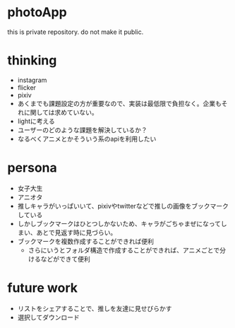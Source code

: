 

# photoApp
this is private repository. do not make it public.

# thinking
- instagram
- flicker
- pixiv
- あくまでも課題設定の方が重要なので、実装は最低限で負担なく。企業もそれに関しては求めていない。
- lightに考える
- ユーザーのどのような課題を解決しているか？
- なるべくアニメとかそういう系のapiを利用したい

# persona
- 女子大生
- アニオタ
- 推しキャラがいっぱいいて、pixivやtwitterなどで推しの画像をブックマークしている
- しかしブックマークはひとつしかないため、キャラがごちゃまぜになってしまい、あとで見返す時に見づらい。
- ブックマークを複数作成することができれば便利
  - さらにいうとフォルダ構造で作成することができれば、アニメごとで分けるなどができて便利

# future work
- リストをシェアすることで、推しを友達に見せびらかす
- 選択してダウンロード

<!---


# photoApp
this is private repository. do not make it public.

# thinking
- instagram
- flicker
- pixiv
- あくまでも課題設定の方が重要なので、実装は最低限で負担なく。企業もそれに関しては求めていない。

# ペルソナ
- 大学生
- 趣味
  - 料理
  - 古着
  - 地下アイドル
- インスタグラムのユーザーで、趣味それぞれに関するアカウントをフォローしている。
- 普段は左下のおすすめ欄でタイムラインをみている。
- しかし趣味がごちゃまぜの状態になっているため、「料理だけ」や「古着だけ」をみたいケースにおいて不便である。
- だから「料理垢」、「古着垢」みたいな感じで分けたりする。
- そこでtabのようなものを用意することで、瞬時にタイムラインの切り替えができるようにする
- それのブックマーク版を作る。

- ハッシュタグとの差別化
  - 複数のハッシュタグで検索をすることができる
  - 設定として保持するため、いちいち入力する必要がなくなる

# めも
- ハッシュタグでのタブ分け
- ユーザーごとでタブ分け
- これに関してはtwitterにリストっていう機能があったな

